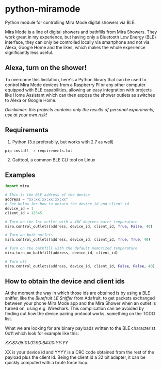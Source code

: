 # python-miramode

Python module for controlling Mira Mode digital showers via BLE.

Mira Mode is a line of digital showers and bathfills from Mira Showers. They
work great in my experience, but having only a Bluetooth Low Energy (BLE)
interface, they can only be controlled locally via smartphone and not via
Alexa, Google Home and the likes, which makes the whole experience
significantly less useful.

## Alexa, turn on the shower!

To overcome this limitation, here's a Python library that can be used to
control Mira Mode devices from a Raspberry PI or any other computer equipped
with BLE capabilities, allowing an easy integration with projects like
Home Assistant which can then expose the shower outlets as switches to
Alexa or Google Home.

*Disclaimer: this projects contains only the results of personal experiments,
use at your own risk!*

## Requirements

1. Python (3.x preferabily, but works with 2.7 as well)
```
pip install -r requirements.txt
```
2. Gatttool, a common BLE CLI tool on Linux

## Examples

```python
import mira

# This is the BLE address of the device
address = "xx:xx:xx:xx:xx:xx"
# See below for how to obtain the device_id and client_id
device_id = 1
client_id = 12345

# Turn on the 1st outlet with a 40C degrees water temperature
mira.control_outlets(address, device_id, client_id, True, False, 40)

# Turn on both outlets
mira.control_outlets(address, device_id, client_id, True, True, 40)

# Turn on the bathfill with the default memorized temperature
mira.turn_on_bathfill(address, device_id, client_id)

# Turn off
mira.control_outlets(address, device_id, client_id, False, False, 40)
```

## How to obtain the device and client ids 

At the moment the way in which those ids are obtained is by using a BLE
sniffer, like the *Bluefruit LE Sniffer* from Adafruit, to get packets
exchanged between your phone Mira Mode app and the Mira Shower when an
outlet is turned on, using e.g. Wireshark. This complication can be
avoided by finding out how the device pairing protocol works,
something on the TODO list.

What we are looking for are binary payloads written to the BLE
characterist 0x11 which look for example like this:

*XX:87:05:01:01:90:64:00:YY:YY*

XX is your device id and YYYY is a CRC code obtained from the rest of
the payload plus the client id. Being the client id a 32 bit adapter,
it can be quickly computed with a brute force loop.
